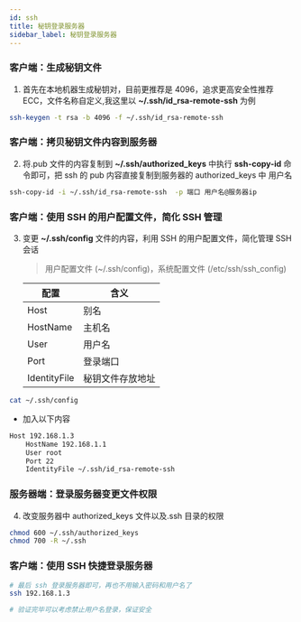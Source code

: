 ```yaml
---
id: ssh
title: 秘钥登录服务器
sidebar_label: 秘钥登录服务器
---
```


### 客户端：生成秘钥文件

1. 首先在本地机器生成秘钥对，目前更推荐是 4096，追求更高安全性推荐 ECC，文件名称自定义,我这里以 **~/.ssh/id_rsa-remote-ssh** 为例

```bash
ssh-keygen -t rsa -b 4096 -f ~/.ssh/id_rsa-remote-ssh
```

### 客户端：拷贝秘钥文件内容到服务器

2. 将.pub 文件的内容复制到 **~/.ssh/authorized_keys** 中执行 **ssh-copy-id** 命令即可，把 ssh 的 pub 内容直接复制到服务器的 authorized_keys 中 用户名

```bash
ssh-copy-id -i ~/.ssh/id_rsa-remote-ssh  -p 端口 用户名@服务器ip
```

### 客户端：使用 SSH 的用户配置文件，简化 SSH 管理

3. 变更 **~/.ssh/config** 文件的内容，利用 SSH 的用户配置文件，简化管理 SSH 会话

   > 用户配置文件 (~/.ssh/config)，系统配置文件 (/etc/ssh/ssh_config)

   | 配置         | 含义             |
   | ------------ | ---------------- |
   | Host         | 别名             |
   | HostName     | 主机名           |
   | User         | 用户名           |
   | Port         | 登录端口         |
   | IdentityFile | 秘钥文件存放地址 |

```bash
cat ~/.ssh/config
```

- 加入以下内容

```bash
Host 192.168.1.3
    HostName 192.168.1.1
    User root
    Port 22
    IdentityFile ~/.ssh/id_rsa-remote-ssh
```

### 服务器端：登录服务器变更文件权限

4. 改变服务器中 authorized_keys 文件以及.ssh 目录的权限

```bash
chmod 600 ~/.ssh/authorized_keys
chmod 700 -R ~/.ssh
```

### 客户端：使用 SSH 快捷登录服务器

```bash
# 最后 ssh 登录服务器即可，再也不用输入密码和用户名了
ssh 192.168.1.3

# 验证完毕可以考虑禁止用户名登录，保证安全
```

